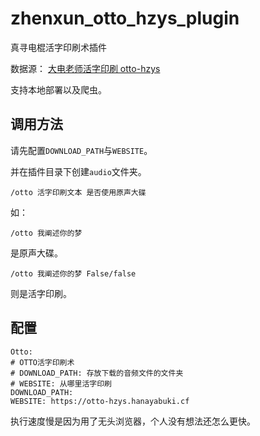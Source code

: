 # zhenxun_otto_hzys_plugin
真寻电棍活字印刷术插件

数据源：
[大电老师活字印刷 otto-hzys](https://github.com/HanaYabuki/otto-hzys)

支持本地部署以及爬虫。

## 调用方法
请先配置`DOWNLOAD_PATH`与`WEBSITE`。

并在插件目录下创建`audio`文件夹。
```
/otto 活字印刷文本 是否使用原声大碟
```
如：
```
/otto 我阐述你的梦
```
是原声大碟。
```
/otto 我阐述你的梦 False/false
```
则是活字印刷。


## 配置
```
Otto:
# OTTO活字印刷术
# DOWNLOAD_PATH: 存放下载的音频文件的文件夹
# WEBSITE: 从哪里活字印刷
DOWNLOAD_PATH: 
WEBSITE: https://otto-hzys.hanayabuki.cf
```

执行速度慢是因为用了无头浏览器，个人没有想法还怎么更快。
